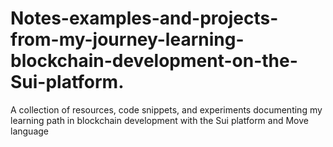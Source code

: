 # Notes-examples-and-projects-from-my-journey-learning-blockchain-development-on-the-Sui-platform.
A collection of resources, code snippets, and experiments documenting my learning path in blockchain development with the Sui platform and Move language

